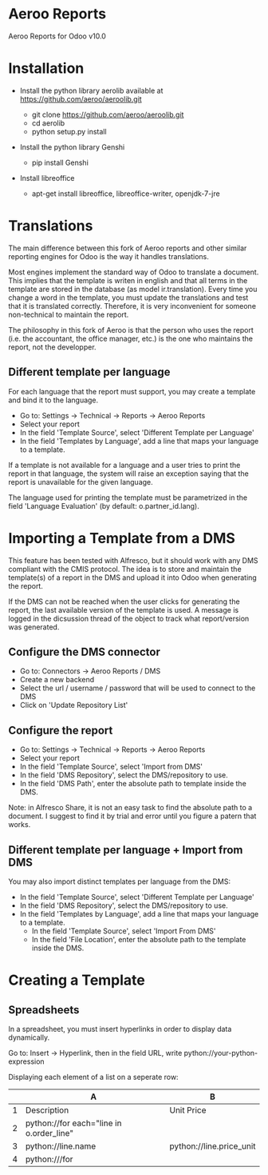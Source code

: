 # Aeroo Reports

Aeroo Reports for Odoo v10.0

# Installation

 - Install the python library aerolib available at https://github.com/aeroo/aeroolib.git
    - git clone https://github.com/aeroo/aeroolib.git
    - cd aerolib
    - python setup.py install

 - Install the python library Genshi
    - pip install Genshi

 - Install libreoffice
    - apt-get install libreoffice, libreoffice-writer, openjdk-7-jre


# Translations

The main difference between this fork of Aeroo reports and other similar reporting
engines for Odoo is the way it handles translations.

Most engines implement the standard way of Odoo to translate a document.
This implies that the template is writen in english and that all terms in the template
are stored in the database (as model ir.translation).
Every time you change a word in the template, you must update the translations and
test that it is translated correctly. Therefore, it is very inconvenient for someone
non-technical to maintain the report.

The philosophy in this fork of Aeroo is that the person who uses the report
(i.e. the accountant, the office manager, etc.) is the one who maintains the report,
not the developper.

## Different template per language

For each language that the report must support, you may create a template and bind it to the language.

* Go to: Settings -> Technical -> Reports -> Aeroo Reports
* Select your report
* In the field 'Template Source', select 'Different Template per Language'
* In the field 'Templates by Language', add a line that maps your language to a template.

If a template is not available for a language and a user tries to print the report in that language,
the system will raise an exception saying that the report is unavailable for the given language.

The language used for printing the template must be parametrized in the field 'Language Evaluation'
(by default: o.partner_id.lang).


# Importing a Template from a DMS

This feature has been tested with Alfresco, but it should work with any DMS compliant with the
CMIS protocol. The idea is to store and maintain the template(s) of a report in the DMS and
upload it into Odoo when generating the report.

If the DMS can not be reached when the user clicks for generating the report, the last
available version of the template is used. A message is logged in the dicsussion thread of the object
to track what report/version was generated.

## Configure the DMS connector

* Go to: Connectors -> Aeroo Reports / DMS
* Create a new backend
* Select the url / username / password that will be used to connect to the DMS
* Click on 'Update Repository List'

## Configure the report

* Go to: Settings -> Technical -> Reports -> Aeroo Reports
* Select your report
* In the field 'Template Source', select 'Import from DMS'
* In the field 'DMS Repository', select the DMS/repository to use.
* In the field 'DMS Path', enter the absolute path to template inside the DMS.

Note: in Alfresco Share, it is not an easy task to find the absolute path to a document.
I suggest to find it by trial and error until you figure a patern that works.

## Different template per language + Import from DMS

You may also import distinct templates per language from the DMS:

* In the field 'Template Source', select 'Different Template per Language'
* In the field 'DMS Repository', select the DMS/repository to use.
* In the field 'Templates by Language', add a line that maps your language to a template.
    - In the field 'Template Source', select 'Import From DMS'
    - In the field 'File Location', enter the absolute path to the template inside the DMS.


# Creating a Template

## Spreadsheets

In a spreadsheet, you must insert hyperlinks in order to display data dynamically.

Go to: Insert -> Hyperlink, then in the field URL, write python://your-python-expression

Displaying each element of a list on a seperate row:

|   | A                                        | B                        |
|---|------------------------------------------|--------------------------|
| 1 | Description                              | Unit Price               |
| 2 | python://for each="line in o.order_line" |                          |
| 3 | python://line.name                       | python://line.price_unit |
| 4 | python:///for                            |                          |
